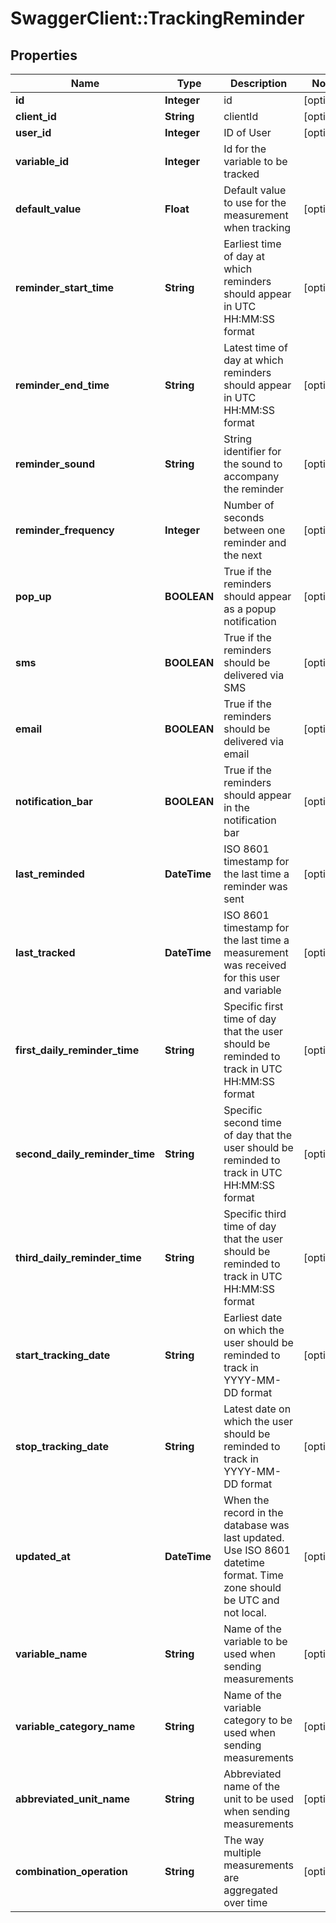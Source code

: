 # SwaggerClient::TrackingReminder

## Properties
Name | Type | Description | Notes
------------ | ------------- | ------------- | -------------
**id** | **Integer** | id | [optional] 
**client_id** | **String** | clientId | [optional] 
**user_id** | **Integer** | ID of User | [optional] 
**variable_id** | **Integer** | Id for the variable to be tracked | 
**default_value** | **Float** | Default value to use for the measurement when tracking | [optional] 
**reminder_start_time** | **String** | Earliest time of day at which reminders should appear in UTC HH:MM:SS format | [optional] 
**reminder_end_time** | **String** | Latest time of day at which reminders should appear in UTC HH:MM:SS format | [optional] 
**reminder_sound** | **String** | String identifier for the sound to accompany the reminder | [optional] 
**reminder_frequency** | **Integer** | Number of seconds between one reminder and the next | [optional] 
**pop_up** | **BOOLEAN** | True if the reminders should appear as a popup notification | [optional] 
**sms** | **BOOLEAN** | True if the reminders should be delivered via SMS | [optional] 
**email** | **BOOLEAN** | True if the reminders should be delivered via email | [optional] 
**notification_bar** | **BOOLEAN** | True if the reminders should appear in the notification bar | [optional] 
**last_reminded** | **DateTime** | ISO 8601 timestamp for the last time a reminder was sent | [optional] 
**last_tracked** | **DateTime** | ISO 8601 timestamp for the last time a measurement was received for this user and variable | [optional] 
**first_daily_reminder_time** | **String** | Specific first time of day that the user should be reminded to track in UTC HH:MM:SS format | [optional] 
**second_daily_reminder_time** | **String** | Specific second time of day that the user should be reminded to track in UTC HH:MM:SS format | [optional] 
**third_daily_reminder_time** | **String** | Specific third time of day that the user should be reminded to track in UTC HH:MM:SS format | [optional] 
**start_tracking_date** | **String** | Earliest date on which the user should be reminded to track in YYYY-MM-DD format | [optional] 
**stop_tracking_date** | **String** | Latest date on which the user should be reminded to track in YYYY-MM-DD format | [optional] 
**updated_at** | **DateTime** | When the record in the database was last updated. Use ISO 8601 datetime format. Time zone should be UTC and not local. | [optional] 
**variable_name** | **String** | Name of the variable to be used when sending measurements | [optional] 
**variable_category_name** | **String** | Name of the variable category to be used when sending measurements | [optional] 
**abbreviated_unit_name** | **String** | Abbreviated name of the unit to be used when sending measurements | [optional] 
**combination_operation** | **String** | The way multiple measurements are aggregated over time | [optional] 



